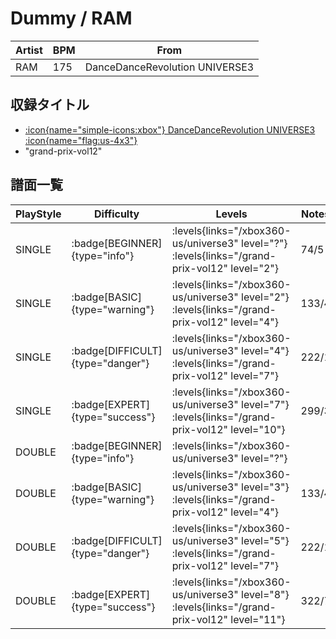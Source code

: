 # Dummy / RAM

|Artist|BPM|From|
|------|---|----|
|RAM|175|DanceDanceRevolution UNIVERSE3|

## 収録タイトル

- [:icon{name="simple-icons:xbox"} DanceDanceRevolution UNIVERSE3 :icon{name="flag:us-4x3"}](/xbox360-us/universe3)
- "grand-prix-vol12"

## 譜面一覧

|PlayStyle|Difficulty|Levels|Notes|Movie|
|---------|----------|------|-----|-----|
|SINGLE| :badge[BEGINNER]{type="info"}| :levels{links="/xbox360-us/universe3" level="?"} :levels{links="/grand-prix-vol12" level="2"}|74/5||
|SINGLE| :badge[BASIC]{type="warning"}| :levels{links="/xbox360-us/universe3" level="2"} :levels{links="/grand-prix-vol12" level="4"}|133/4||
|SINGLE| :badge[DIFFICULT]{type="danger"}| :levels{links="/xbox360-us/universe3" level="4"} :levels{links="/grand-prix-vol12" level="7"}|222/1||
|SINGLE| :badge[EXPERT]{type="success"}| :levels{links="/xbox360-us/universe3" level="7"} :levels{links="/grand-prix-vol12" level="10"}|299/3||
|DOUBLE| :badge[BEGINNER]{type="info"}| :levels{links="/xbox360-us/universe3" level="?"}|||
|DOUBLE| :badge[BASIC]{type="warning"}| :levels{links="/xbox360-us/universe3" level="3"} :levels{links="/grand-prix-vol12" level="4"}|133/4||
|DOUBLE| :badge[DIFFICULT]{type="danger"}| :levels{links="/xbox360-us/universe3" level="5"} :levels{links="/grand-prix-vol12" level="7"}|222/1||
|DOUBLE| :badge[EXPERT]{type="success"}| :levels{links="/xbox360-us/universe3" level="8"} :levels{links="/grand-prix-vol12" level="11"}|322/7||
